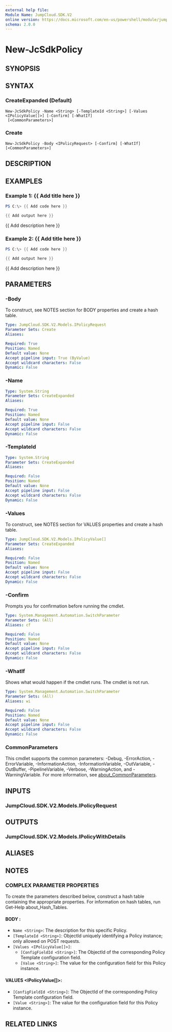 ```yaml
---
external help file:
Module Name: JumpCloud.SDK.V2
online version: https://docs.microsoft.com/en-us/powershell/module/jumpcloud.sdk.v2/new-jcsdkpolicy
schema: 2.0.0
---
```


# New-JcSdkPolicy

## SYNOPSIS


## SYNTAX

### CreateExpanded (Default)
```
New-JcSdkPolicy -Name <String> [-TemplateId <String>] [-Values <IPolicyValue[]>] [-Confirm] [-WhatIf]
 [<CommonParameters>]
```

### Create
```
New-JcSdkPolicy -Body <IPolicyRequest> [-Confirm] [-WhatIf] [<CommonParameters>]
```

## DESCRIPTION


## EXAMPLES

### Example 1: {{ Add title here }}
```powershell
PS C:\> {{ Add code here }}

{{ Add output here }}
```

{{ Add description here }}

### Example 2: {{ Add title here }}
```powershell
PS C:\> {{ Add code here }}

{{ Add output here }}
```

{{ Add description here }}

## PARAMETERS

### -Body
To construct, see NOTES section for BODY properties and create a hash table.

```yaml
Type: JumpCloud.SDK.V2.Models.IPolicyRequest
Parameter Sets: Create
Aliases:

Required: True
Position: Named
Default value: None
Accept pipeline input: True (ByValue)
Accept wildcard characters: False
Dynamic: False
```

### -Name


```yaml
Type: System.String
Parameter Sets: CreateExpanded
Aliases:

Required: True
Position: Named
Default value: None
Accept pipeline input: False
Accept wildcard characters: False
Dynamic: False
```

### -TemplateId


```yaml
Type: System.String
Parameter Sets: CreateExpanded
Aliases:

Required: False
Position: Named
Default value: None
Accept pipeline input: False
Accept wildcard characters: False
Dynamic: False
```

### -Values
To construct, see NOTES section for VALUES properties and create a hash table.

```yaml
Type: JumpCloud.SDK.V2.Models.IPolicyValue[]
Parameter Sets: CreateExpanded
Aliases:

Required: False
Position: Named
Default value: None
Accept pipeline input: False
Accept wildcard characters: False
Dynamic: False
```

### -Confirm
Prompts you for confirmation before running the cmdlet.

```yaml
Type: System.Management.Automation.SwitchParameter
Parameter Sets: (All)
Aliases: cf

Required: False
Position: Named
Default value: None
Accept pipeline input: False
Accept wildcard characters: False
Dynamic: False
```

### -WhatIf
Shows what would happen if the cmdlet runs.
The cmdlet is not run.

```yaml
Type: System.Management.Automation.SwitchParameter
Parameter Sets: (All)
Aliases: wi

Required: False
Position: Named
Default value: None
Accept pipeline input: False
Accept wildcard characters: False
Dynamic: False
```

### CommonParameters
This cmdlet supports the common parameters: -Debug, -ErrorAction, -ErrorVariable, -InformationAction, -InformationVariable, -OutVariable, -OutBuffer, -PipelineVariable, -Verbose, -WarningAction, and -WarningVariable. For more information, see [about_CommonParameters](http://go.microsoft.com/fwlink/?LinkID=113216).

## INPUTS

### JumpCloud.SDK.V2.Models.IPolicyRequest

## OUTPUTS

### JumpCloud.SDK.V2.Models.IPolicyWithDetails

## ALIASES

## NOTES

### COMPLEX PARAMETER PROPERTIES
To create the parameters described below, construct a hash table containing the appropriate properties. For information on hash tables, run Get-Help about_Hash_Tables.

#### BODY <IPolicyRequest>: 
  - `Name <String>`: The description for this specific Policy.
  - `[TemplateId <String>]`: ObjectId uniquely identifying a Policy instance; only allowed on POST requests.
  - `[Values <IPolicyValue[]>]`: 
    - `[ConfigFieldId <String>]`: The ObjectId of the corresponding Policy Template configuration field.
    - `[Value <String>]`: The value for the configuration field for this Policy instance.

#### VALUES <IPolicyValue[]>: 
  - `[ConfigFieldId <String>]`: The ObjectId of the corresponding Policy Template configuration field.
  - `[Value <String>]`: The value for the configuration field for this Policy instance.

## RELATED LINKS

